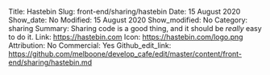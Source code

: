 Title: Hastebin
Slug: front-end/sharing/hastebin
Date: 15 August 2020
Show_date: No
Modified: 15 August 2020
Show_modified: No
Category: sharing
Summary: Sharing code is a good thing, and it should be _really_ easy to do it.
Link: https://hastebin.com
Icon:  https://hastebin.com/logo.png
Attribution: No
Commercial: Yes
Github_edit_link: https://github.com/melboone/develop_cafe/edit/master/content/front-end/sharing/hastebin.md